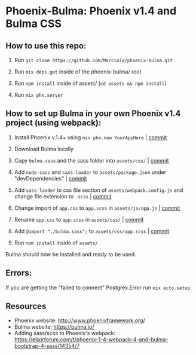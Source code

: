 # Phoenix-Bulma: Phoenix v1.4 and Bulma CSS

## How to use this repo:

1. Run `git clone https://github.com/Marciola/phoenix-bulma.git`

2. Run `mix deps.get` inside of the phoenix-bulma/ root

3. Run `npm install` inside of assets/ (`cd assets && npm install`)

4. Run `mix phx.server`

## How to set up Bulma in your own Phoenix v1.4 project (using webpack):

1. Install Phoenix v.1.4+ using `mix phx.new YourAppHere` | [commit](https://github.com/Marciola/phoenix-bulma/commit/b426bddc7f93842487113417231c8619623f1098)

2. Download Bulma locally

3. Copy `bulma.sass` and the sass folder into `assets/css/` | [commit](https://github.com/Marciola/phoenix-bulma/commit/89e07a8481866e016d1dc2c1245c9fe6df1789ed)

4. Add `node-sass` and `sass-loader` to `assets/package.json` under "devDependencies" | [commit](https://github.com/Marciola/phoenix-bulma/commit/8820554cc7f36ef59756d04d036854b2350be191)

5. Add `sass-loader` to css file section of `assets/webpack.config.js` and change file extension to `.scss` | [commit](https://github.com/Marciola/phoenix-bulma/commit/748605e0ea8974264329fe46d708fa7b880402a8)

6. Change import of `app.css` to `app.scss` in `assets/js/app.js` | [commit](https://github.com/Marciola/phoenix-bulma/commit/81840adeb2547c2e9e7c33e3498a0e1e4275290a)

7. Rename `app.css` to `app.scss` in `assets/css/` | [commit](https://github.com/Marciola/phoenix-bulma/commit/133042c1b45d55034accf757d8fed7d6cbba655a)

8. Add `@import "./bulma.sass";` to `assets/css/app.scss` | [commit](https://github.com/Marciola/phoenix-bulma/commit/c9b57b92eb34530c9d8022804edd6528f10dcd3c)

9. Run `npm install` inside of `assets/`

Bulma should now be installed and ready to be used. 

## Errors:

If you are getting the "failed to connect" Postgrex.Error run `mix ecto.setup`

## Resources

  * Phoenix website: http://www.phoenixframework.org/
  * Bulma website: https://bulma.io/
  * Adding sass/scss to Phoenix's webpack: https://elixirforum.com/t/phoenix-1-4-webpack-4-and-bulma-bootstrap-4-sass/14354/7
